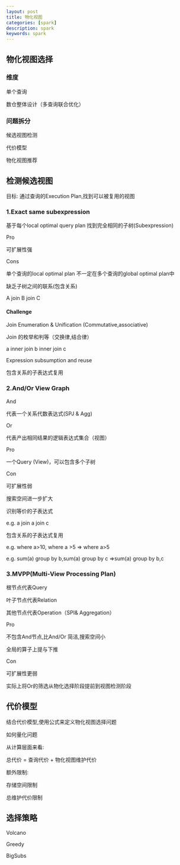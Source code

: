 ```yaml
---
layout: post
title: 物化视图
categories: [spark]
description: spark
keywords: spark
---
```


## 物化视图选择

### 维度 

单个查询

数仓整体设计（多查询联合优化）

### 问题拆分

候选视图检测

代价模型

物化视图推荐

## 检测候选视图

目标: 通过查询的Execution Plan,找到可以被复用的视图

### 1.Exact same subexpression 

基于每个local optimal query plan 找到完全相同的子树(Subexpression)

Pro

 可扩展性强

Cons

单个查询的local optimal plan 不一定在多个查询的global optimal plan中

缺乏子树之间的联系(包含关系)

A join B join C

#### Challenge

Join Enumeration & Unification (Commutative,associative)

Join 的枚举和判等（交换律,结合律）

a inner join b inner join c

Expression subsumption and reuse

包含关系的子表达式复用

### 2.And/Or View Graph

And

代表一个关系代数表达式(SPJ & Agg)

Or 

代表产出相同结果的逻辑表达式集合（视图）

Pro

一个Query (View)，可以包含多个子树

Con

可扩展性弱

搜索空间进一步扩大

识别等价的子表达式

e.g. a join a join c

包含关系的子表达式复用

e.g. where a>10, where a >5 => where a>5

e.g. sum(a) group by b,sum(a) group by c =>sum(a) group by b,c

### 3.MVPP(Multi-View Processing Plan)

根节点代表Query

叶子节点代表Relation

其他节点代表Operation（SPI& Aggregation）

Pro

不包含And节点,比And/Or 简洁,搜索空间小

全局的算子上提与下推

Con

可扩展性更弱

实际上将Or的筛选从物化选择阶段提前到视图检测阶段

## 代价模型

结合代价模型,使用公式来定义物化视图选择问题

如何量化问题

从计算层面来看:

总代价 = 查询代价 + 物化视图维护代价

额外限制:

存储空间限制

总维护代价限制



## 选择策略

Volcano

Greedy

BigSubs